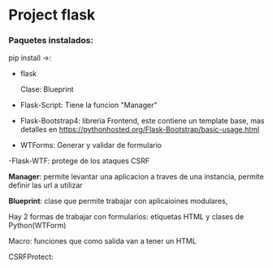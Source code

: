 # Project flask

### Paquetes instalados:
pip install ->:

- flask
  
    Clase: Blueprint
  

- Flask-Script: Tiene la funcion "Manager"
  
- Flask-Bootstrap4: librerìa Frontend, este contiene un template base, mas detalles en https://pythonhosted.org/Flask-Bootstrap/basic-usage.html

- WTForms: Generar y validar de formulario

-Flask-WTF: protege de los ataques CSRF

__Manager__: permite levantar una aplicacion a traves de una instancia, permite definir las url a utilizar

__Blueprint__: clase que permite trabajar con aplicaioines modulares,

Hay 2 formas de trabajar con formularios: etiquetas HTML y clases de Python(WTForm)

Macro: funciones que como salida van a tener un HTML

CSRFProtect:  